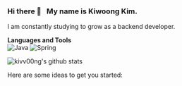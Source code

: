 ### Hi there 👋 &nbsp;&nbsp;My name is Kiwoong Kim.
I am constantly studying to grow as a backend developer.<br>


**Languages and Tools**
</br>
![Java](https://img.shields.io/badge/java-%23ED8B00.svg?style=for-the-badge&logo=java&logoColor=white)
![Spring](https://img.shields.io/badge/spring-%236DB33F.svg?style=for-the-badge&logo=spring&logoColor=white)
<!-- ![Git](https://img.shields.io/badge/git-%23F05033.svg?style=for-the-badge&logo=git&logoColor=white)</br>
</br> -->


![kivv00ng's github stats](https://github-readme-stats.vercel.app/api?username=kivv00ng&show_icons=true)


Here are some ideas to get you started:
